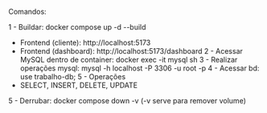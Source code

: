 Comandos:

1 - Buildar: docker compose up -d --build
  - Frontend (cliente): http://localhost:5173
  - Frontend (dashboard): http://localhost:5173/dashboard
2 - Acessar MySQL dentro de container: docker exec -it mysql sh
3 - Realizar operações mysql: mysql -h localhost -P 3306 -u root -p 
4 - Acessar bd: use trabalho-db;
5 - Operações
  - SELECT, INSERT, DELETE, UPDATE

5 - Derrubar: docker compose down -v (-v serve para remover volume)